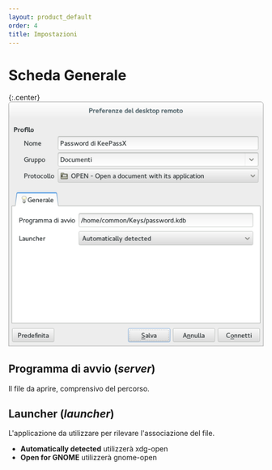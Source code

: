 ```yaml
---
layout: product_default
order: 4
title: Impostazioni
---
```

# Scheda Generale

{:.center}
![Impostazioni generali](/resources/remmina-plugin-open/archive/latest/italian/general.png)

## **Programma di avvio** (*server*)

Il file da aprire, comprensivo del percorso.

## **Launcher** (*launcher*)

L'applicazione da utilizzare per rilevare l'associazione del file.

* **Automatically detected** utilizzerà xdg-open
* **Open for GNOME** utilizzerà gnome-open